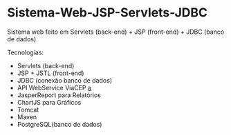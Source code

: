 # Sistema-Web-JSP-Servlets-JDBC
Sistema web feito em Servlets (back-end) + JSP (front-end) + JDBC (banco de dados)

Tecnologias:

* Servlets (back-end)
* JSP + JSTL (front-end)
* JDBC (conexão banco de dados)
* API WebService ViaCEP <a href="https://viacep.com.br/">a</a>
* JasperReport para Relatórios
* ChartJS para Gráficos
* Tomcat
* Maven
* PostgreSQL(banco de dados)
